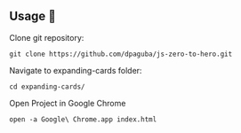 ## Usage 📢

Clone git repository:
    
    git clone https://github.com/dpaguba/js-zero-to-hero.git

Navigate to expanding-cards folder:

    cd expanding-cards/

Open Project in Google Chrome

    open -a Google\ Chrome.app index.html